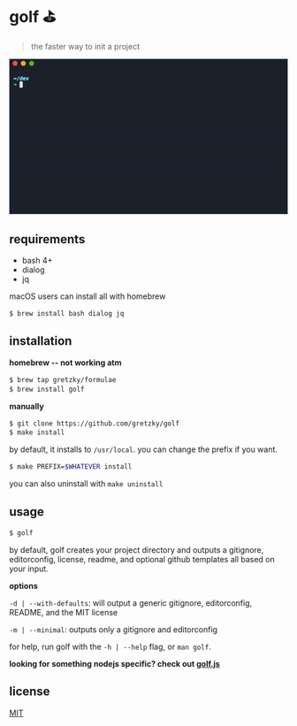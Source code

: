 # golf ⛳️

> the faster way to init a project

![demo](./demo.gif)

## requirements

- bash 4+
- dialog
- jq

macOS users can install all with homebrew

```bash
$ brew install bash dialog jq
```

## installation

**homebrew -- not working atm**

```bash
$ brew tap gretzky/formulae
$ brew install golf
```

**manually**

```bash
$ git clone https://github.com/gretzky/golf
$ make install
```

by default, it installs to `/usr/local`. you can change the prefix if you want.

```bash
$ make PREFIX=$WHATEVER install
```

you can also uninstall with `make uninstall`

## usage

```bash
$ golf
```

by default, golf creates your project directory and outputs a gitignore, editorconfig, license, readme, and optional github templates all based on your input.

**options**

`-d | --with-defaults`: will output a generic gitignore, editorconfig, README, and the MIT license

`-m | --minimal`: outputs only a gitignore and editorconfig

for help, run golf with the `-h | --help` flag, or `man golf`.

**looking for something nodejs specific? check out [golf.js](https://github.com/gretzky/golf.js)**

## license

[MIT](./LICENSE)

